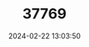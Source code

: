---
title: "37769"
category: "Alangium longiflorum"
draft: false
date: 2024-02-22 13:03:50
languages:
  Austronesian (Other): ["apitan", "guntapai", "lumuluas"]
  Bikol: ["bunglas", "malakapai", "malatapai"]
  Tagalog: ["busahin", "malatapai"]
  Philippine (Other): ["magatapai"]
  Indonesian: ["Soniha"]
---